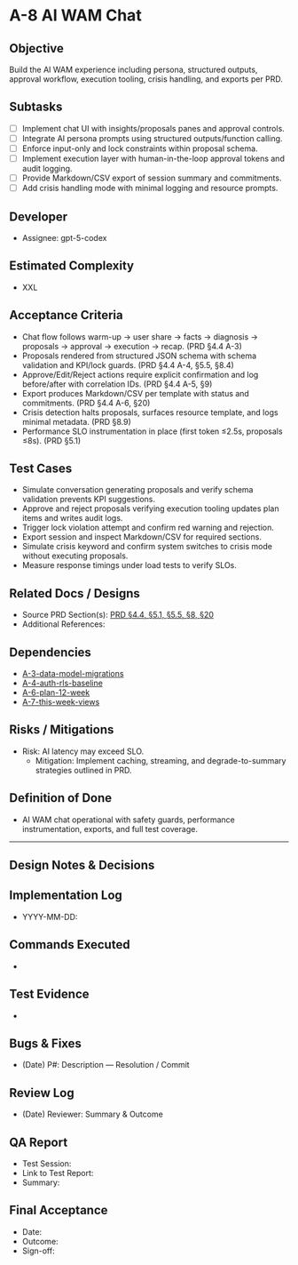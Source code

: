 # A-8 AI WAM Chat

## Objective
Build the AI WAM experience including persona, structured outputs, approval workflow, execution tooling, crisis handling, and exports per PRD.

## Subtasks
- [ ] Implement chat UI with insights/proposals panes and approval controls.
- [ ] Integrate AI persona prompts using structured outputs/function calling.
- [ ] Enforce input-only and lock constraints within proposal schema.
- [ ] Implement execution layer with human-in-the-loop approval tokens and audit logging.
- [ ] Provide Markdown/CSV export of session summary and commitments.
- [ ] Add crisis handling mode with minimal logging and resource prompts.

## Developer
- Assignee: gpt-5-codex

## Estimated Complexity
- XXL

## Acceptance Criteria
- Chat flow follows warm-up → user share → facts → diagnosis → proposals → approval → execution → recap. (PRD §4.4 A-3)
- Proposals rendered from structured JSON schema with schema validation and KPI/lock guards. (PRD §4.4 A-4, §5.5, §8.4)
- Approve/Edit/Reject actions require explicit confirmation and log before/after with correlation IDs. (PRD §4.4 A-5, §9)
- Export produces Markdown/CSV per template with status and commitments. (PRD §4.4 A-6, §20)
- Crisis detection halts proposals, surfaces resource template, and logs minimal metadata. (PRD §8.9)
- Performance SLO instrumentation in place (first token ≤2.5s, proposals ≤8s). (PRD §5.1)

## Test Cases
- Simulate conversation generating proposals and verify schema validation prevents KPI suggestions.
- Approve and reject proposals verifying execution tooling updates plan items and writes audit logs.
- Trigger lock violation attempt and confirm red warning and rejection.
- Export session and inspect Markdown/CSV for required sections.
- Simulate crisis keyword and confirm system switches to crisis mode without executing proposals.
- Measure response timings under load tests to verify SLOs.

## Related Docs / Designs
- Source PRD Section(s): [PRD §4.4, §5.1, §5.5, §8, §20](../../PRD.md)
- Additional References:

## Dependencies
- [A-3-data-model-migrations](A-3-data-model-migrations.md)
- [A-4-auth-rls-baseline](A-4-auth-rls-baseline.md)
- [A-6-plan-12-week](A-6-plan-12-week.md)
- [A-7-this-week-views](A-7-this-week-views.md)

## Risks / Mitigations
- Risk: AI latency may exceed SLO.
  - Mitigation: Implement caching, streaming, and degrade-to-summary strategies outlined in PRD.

## Definition of Done
- AI WAM chat operational with safety guards, performance instrumentation, exports, and full test coverage.

---

## Design Notes & Decisions

## Implementation Log
- YYYY-MM-DD: 

## Commands Executed
- 

## Test Evidence
- 

## Bugs & Fixes
- (Date) P#: Description — Resolution / Commit

## Review Log
- (Date) Reviewer: Summary & Outcome

## QA Report
- Test Session: 
- Link to Test Report: 
- Summary:

## Final Acceptance
- Date:
- Outcome:
- Sign-off:

